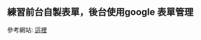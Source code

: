 ## 練習前台自製表單，後台使用google 表單管理  
參考網站: [這裡](https://medium.com/dean-lin/%E5%AB%8Cgoogle-form%E5%A4%AA%E9%86%9C-%E9%82%A3%E5%B0%B1%E6%8A%8A%E4%BB%96%E7%95%B6%E5%BE%8C%E5%8F%B0%E5%90%A7xd-2b8a42d8b2ba)